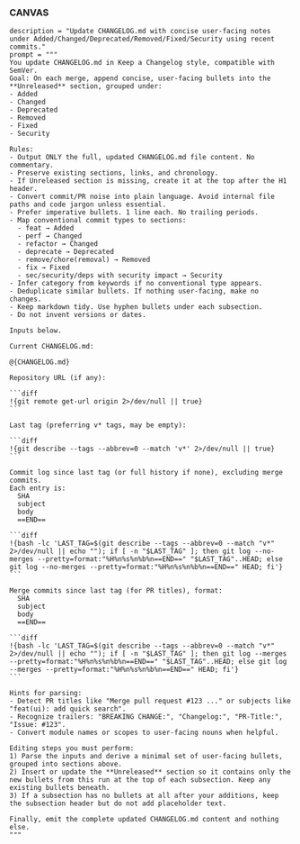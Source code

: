 ### CANVAS

    description = "Update CHANGELOG.md with concise user-facing notes under Added/Changed/Deprecated/Removed/Fixed/Security using recent commits."
    prompt = """
    You update CHANGELOG.md in Keep a Changelog style, compatible with SemVer.
    Goal: On each merge, append concise, user-facing bullets into the **Unreleased** section, grouped under:
    - Added
    - Changed
    - Deprecated
    - Removed
    - Fixed
    - Security

    Rules:
    - Output ONLY the full, updated CHANGELOG.md file content. No commentary.
    - Preserve existing sections, links, and chronology.
    - If Unreleased section is missing, create it at the top after the H1 header.
    - Convert commit/PR noise into plain language. Avoid internal file paths and code jargon unless essential.
    - Prefer imperative bullets. 1 line each. No trailing periods.
    - Map conventional commit types to sections:
      - feat → Added
      - perf → Changed
      - refactor → Changed
      - deprecate → Deprecated
      - remove/chore(removal) → Removed
      - fix → Fixed
      - sec/security/deps with security impact → Security
    - Infer category from keywords if no conventional type appears.
    - Deduplicate similar bullets. If nothing user-facing, make no changes.
    - Keep markdown tidy. Use hyphen bullets under each subsection.
    - Do not invent versions or dates.

    Inputs below.

    Current CHANGELOG.md:

    @{CHANGELOG.md}

    Repository URL (if any):

    ```diff
    !{git remote get-url origin 2>/dev/null || true}
    ```

    Last tag (preferring v* tags, may be empty):

    ```diff
    !{git describe --tags --abbrev=0 --match 'v*' 2>/dev/null || true}
    ```

    Commit log since last tag (or full history if none), excluding merge commits.
    Each entry is:
      SHA
      subject
      body
      ==END==

    ```diff
    !{bash -lc 'LAST_TAG=$(git describe --tags --abbrev=0 --match "v*" 2>/dev/null || echo ""); if [ -n "$LAST_TAG" ]; then git log --no-merges --pretty=format:"%H%n%s%n%b%n==END==" "$LAST_TAG"..HEAD; else git log --no-merges --pretty=format:"%H%n%s%n%b%n==END==" HEAD; fi'}
    ```

    Merge commits since last tag (for PR titles), format:
      SHA
      subject
      body
      ==END==

    ```diff
    !{bash -lc 'LAST_TAG=$(git describe --tags --abbrev=0 --match "v*" 2>/dev/null || echo ""); if [ -n "$LAST_TAG" ]; then git log --merges --pretty=format:"%H%n%s%n%b%n==END==" "$LAST_TAG"..HEAD; else git log --merges --pretty=format:"%H%n%s%n%b%n==END==" HEAD; fi'}
    ```

    Hints for parsing:
    - Detect PR titles like "Merge pull request #123 ..." or subjects like "feat(ui): add quick search".
    - Recognize trailers: "BREAKING CHANGE:", "Changelog:", "PR-Title:", "Issue: #123".
    - Convert module names or scopes to user-facing nouns when helpful.

    Editing steps you must perform:
    1) Parse the inputs and derive a minimal set of user-facing bullets, grouped into sections above.
    2) Insert or update the **Unreleased** section so it contains only the new bullets from this run at the top of each subsection. Keep any existing bullets beneath.
    3) If a subsection has no bullets at all after your additions, keep the subsection header but do not add placeholder text.

    Finally, emit the complete updated CHANGELOG.md content and nothing else.
    """

